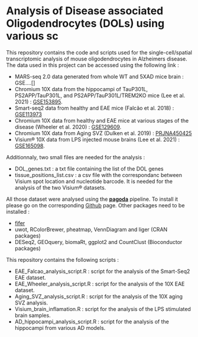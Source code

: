 # Analysis of Disease associated Oligodendrocytes (DOLs) using various sc

This repository contains the code and scripts used for the single-cell/spatial transcriptomic analysis of mouse oligodendrocytes in Alzheimers disease.
The data used in this project can be accessed using the following link :

- MARS-seq 2.0 data generated from whole WT and 5XAD mice brain : GSE....[]
- Chromium 10X data from the hippocampi of TauP301L, PS2APP/TauP301L, and PS2APP/TauP301L/TREM2KO mice (Lee et al. 2021) : [GSE153895](https://www.ncbi.nlm.nih.gov/geo/query/acc.cgi?acc=GSE153895).
- Smart-seq2 data from healthy and EAE mice (Falcão et al. 2018) : [GSE113973](https://www.ncbi.nlm.nih.gov/geo/query/acc.cgi?acc=GSE113973)
- Chromium 10X data from healthy and EAE mice at various stages of the disease (Wheeler et al. 2020) : [GSE129609](https://www.ncbi.nlm.nih.gov/geo/query/acc.cgi?acc=GSE129609).
- Chromium 10X data from Aging SVZ (Dulken et al. 2019) : [PRJNA450425](https://www.ncbi.nlm.nih.gov/bioproject/?term=PRJNA450425)
- Visium® 10X data from LPS injected mouse brains (Lee et al. 2021) : [GSE165098](https://www.ncbi.nlm.nih.gov/geo/query/acc.cgi?acc=GSE165098).

Additionnaly, two small files are needed for the analysis :
- DOL_genes.txt : a txt file containing the list of the DOL genes 
- tissue_positions_list.csv : a csv file with the correspondanc between Visium spot location and nucleotide barcode. It is needed for the analysis of the two Visium® datasets.

All those dataset were analysed using the [**pagoda**](https://github.com/kharchenkolab/pagoda2) pipeline. To install it please go on the corresponding [Github](https://github.com/kharchenkolab/pagoda2) page. Other packages need to be installed :
- [fifer](https://github.com/dustinfife/fifer)
- uwot, RColorBrewer, pheatmap, VennDiagram and liger (CRAN packages)
- DESeq2, GEOquery, biomaRt, ggplot2 and CountClust (Bioconductor packages)

This repository contains the following scripts :

- EAE_Falcao_analysis_script.R : script for the analysis of the Smart-Seq2 EAE dataset.
- EAE_Wheeler_analysis_script.R : script for the analysis of the 10X EAE dataset.
- Aging_SVZ_analysis_script.R : script for the analysis of the 10X aging SVZ analysis.
- Visium_brain_inflamation.R : script for the analysis of the LPS stimulated brain samples.
- AD_hippocampi_analysis_script.R : script for the analysis of the hippocampi from various AD models.

